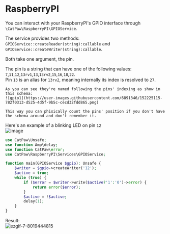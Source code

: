 # RaspberryPI

You can interact with your RaspberryPI's GPIO interface through `\CatPaw\RaspberryPI\GPIOService`.<br/>

The service provides two methods: `GPIOService::createReader(string):callable` and `GPIOService::createWriter(string):callable`.

Both take one argument, the pin.

The pin is a string that can have one of the following values: `7`,`11`,`12`,`13rv1`,`13`,`13rv2`,`15`,`16`,`18`,`22`.<br/>
Pin `13` is an alias for `13rv2`, meaning internally its index is resolved to `27`.

    As you can see they're named following the pins' indexing as show in this schema:
    ![gpio1](https://user-images.githubusercontent.com/6891346/152225115-782f0313-d525-4d5f-9b5c-cecd32fdd865.png)

    This way you can phisically count the pins' position if you don't have the schema around and don't remember it.

Here's an example of a blinking LED on pin `12`<br/>
![image](https://user-images.githubusercontent.com/6891346/152228030-7d1f5cba-6308-42be-bc14-c62df1a81554.png)

```php
use CatPaw\Unsafe;
use function Amp\delay;
use function CatPaw\error;
use CatPaw\RaspberryPI\Services\GPIOService;

function main(GPIOService $gpio): Unsafe {
    $writer = $gpio->createWriter('12');
    $active = true;
    while (true) {
        if ($error = $writer->write($active?'1':'0')->error) {
            return error($error);
        }
        $active = !$active;
        delay(1);
    }
}
```

Result:<br/>
![ezgif-7-8019444815](https://user-images.githubusercontent.com/6891346/152222230-e504eaa4-e014-4c91-ae56-3d4376b1d3d2.gif)
